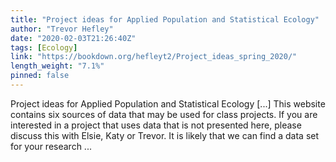 ```yaml
---
title: "Project ideas for Applied Population and Statistical Ecology"
author: "Trevor Hefley"
date: "2020-02-03T21:26:40Z"
tags: [Ecology]
link: "https://bookdown.org/hefleyt2/Project_ideas_spring_2020/"
length_weight: "7.1%"
pinned: false
---
```


Project ideas for Applied Population and Statistical Ecology [...] This website contains six sources of data that may be used for class projects. If you are interested in a project that uses data that is not presented here, please discuss this with Elsie, Katy or Trevor. It is likely that we can find a data set for your research ...
